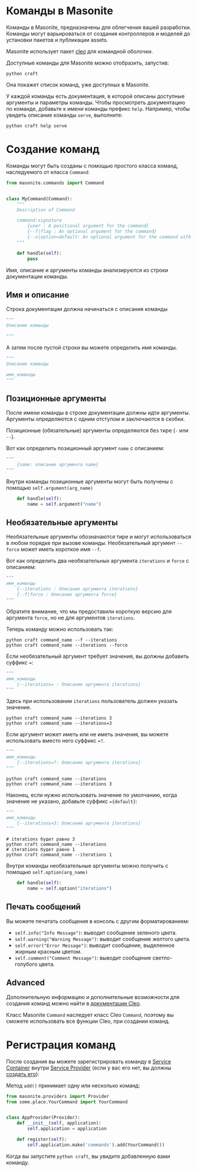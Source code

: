 # Команды в Masonite

Команды в Masonite, предназначены для облегчения вашей разработки. Команды могут варьироваться 
от создания контроллеров и моделей до установки пакетов и публикации assets.

Masonite использует пакет [cleo](https://cleo.readthedocs.io/en/latest/) для командной оболочки.

Доступные команды для Masonite можно отобразить, запустив:

```shell
python craft
```
Она покажет список команд, уже доступных в Masonite.

У каждой команды есть документация, в которой описаны доступные аргументы и параметры команды.
Чтобы просмотреть документацию по команде, добавьте к имени команды префикс `help`. 
Например, чтобы увидеть описание команды `serve`, выполните:

```shell
python craft help serve
```

# Создание команд
Команды могут быть созданы с помощью простого класса команд, наследуемого от класса `Command`:

```py
from masonite.commands import Command


class MyCommand(Command):
    """
    Description of Command

    command:signature
        {user : A positional argument for the command}
        {--f|flag : An optional argument for the command}
        {--o|option=default: An optional argument for the command with default value}
    """

    def handle(self):
        pass
```
Имя, описание и аргументы команды анализируются из строки документации команды.

## Имя и описание

Строка документации должна начинаться с описания команды
```py
"""
Описание команды

"""
```

А затем после пустой строки вы можете определить имя команды.

```py
"""
Описание команды

имя_команды
"""
```


## Позиционные аргументы

После имени команды в строке документации должны идти аргументы. Аргументы определяются с одним отступом 
и заключаются в скобки.

Позиционные (обязательные) аргументы определяются без тире (`-` или `--`).

Вот как определить позиционный аргумент `name` с описанием:
```py
"""
    {name: описание аргумента name}
"""
```

Внутри команды позиционные аргументы могут быть получены с помощью `self.argument(arg_name)`
```py
    def handle(self):
        name = self.argument("name")
```

## Необязательные аргументы

Необязательные аргументы обозначаются тире и могут использоваться в любом порядке при вызове команды. 
Необязательный аргумент `--force` может иметь короткое имя `--f`.

Вот как определить два необязательных аргумента `iterations` и `force` с описанием:
```py
"""
имя_команды
    {--iterations : Описание аргумента iterations}
    {--f|force : Описание аргумента force}
"""
```

Обратите внимание, что мы предоставили короткую версию для аргумента `force`, но не для аргументов 
`iterations`.

Теперь команду можно использовать так:
```shell
python craft command_name --f --iterations
python craft command_name --iterations --force
```

Если необязательный аргумент требует значения, вы должны добавить суффикс `=`:

```py
"""
имя_команды
    {--iterations= : Описание аргумента iterations}
"""
```

Здесь при использовании `iterations` пользователь должен указать значение.

```shell
python craft command_name --iterations 3
python craft command_name --iterations=3
```

Если аргумент может иметь или не иметь значения, вы можете использовать вместо него суффикс `=?`.

```py
"""
имя_команды
    {--iterations=?: Описание аргумента iterations}
"""
```

```shell
python craft command_name --iterations
python craft command_name --iterations 3
```

Наконец, если нужно использовать значение по умолчанию, когда значение не указано, добавьте суффикс 
`={default}`:

```py
"""
имя_команды
    {--iterations=3: Описание аргумента iterations}
"""
```

```shell
# iterations будет равно 3
python craft command_name --iterations
# iterations будет равно 1
python craft command_name --iterations 1
```

Внутри команды необязательные аргументы можно получить с помощью `self.option(arg_name)`

```py
    def handle(self):
        name = self.option("iterations")
```

## Печать сообщений

Вы можете печатать сообщения в консоль с другим форматированием:

- `self.info("Info Message")`: выводит сообщение зеленого цвета.
- `self.warning("Warning Message")`: выводит сообщение желтого цвета.
- `self.error("Error Message")`: выводит сообщение, выделенное жирным красным цветом.
- `self.comment("Comment Message")`: выводит сообщение светло-голубого цвета.

## Advanced
Дополнительную информацию и дополнительные возможности для создания команд можно найти в 
[документации Cleo](https://cleo.readthedocs.io/en/latest/introduction.html).

Класс Masonite `Command` наследует класс Cleo `Command`, поэтому вы сможете использовать все функции 
Cleo, при создании команд.

# Регистрация команд

После создания вы можете зарегистрировать команду в [Service Container](/architecture/service-container)
внутри [Service Provider](/architecture/service-provider) 
(если у вас его нет, вы должны [создать его](/architecture/service-provider#creating-a-provider)):

Метод `add()` принимает одну или несколько команд:

```py
from masonite.providers import Provider
from some.place.YourCommand import YourCommand


class AppProvider(Provider):
    def __init__(self, application):
        self.application = application

    def register(self):
        self.application.make('commands').add(YourCommand())
```

Когда вы запустите `python craft`, вы увидите добавленную вами команду.
